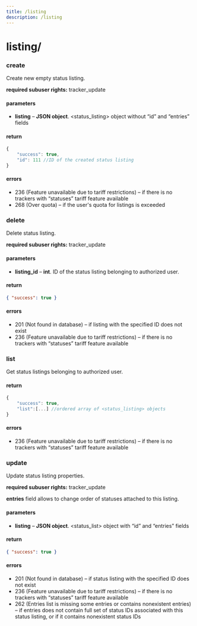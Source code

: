 ```yaml
---
title: /listing
description: /listing
---
```


# listing/
### create
Create new empty status listing.

**required subuser rights:** tracker_update

#### parameters
* **listing** – **JSON object**. <status_listing> object without “id” and “entries” fields

#### return
```js
{
    "success": true,
    "id": 111 //ID of the created status listing
}
```

#### errors

*   236 (Feature unavailable due to tariff restrictions) – if there is no trackers with “statuses” tariff feature available
*   268 (Over quota) – if the user's quota for listings is exceeded

### delete

Delete status listing.

**required subuser rights:** tracker_update

#### parameters

* **listing_id** – **int**. ID of the status listing belonging to authorized user.

#### return

```json
{ "success": true }
```

#### errors
*   201 (Not found in database) – if listing with the specified ID does not exist
*   236 (Feature unavailable due to tariff restrictions) – if there is no trackers with “statuses” tariff feature available

### list
Get status listings belonging to authorized user.

#### return
```js
{
    "success": true,
    "list":[...] //ordered array of <status_listing> objects
}
```

#### errors
*   236 (Feature unavailable due to tariff restrictions) – if there is no trackers with “statuses” tariff feature available

### update
Update status listing properties.

**required subuser rights:** tracker_update

**entries** field allows to change order of statuses attached to this listing.

#### parameters
* **listing** – **JSON object**. <status_list> object with “id” and “entries” fields

#### return

```json
{ "success": true }
```

#### errors
*   201 (Not found in database) – if status listing with the specified ID does not exist
*   236 (Feature unavailable due to tariff restrictions) – if there is no trackers with “statuses” tariff feature available
*   262 (Entries list is missing some entries or contains nonexistent entries) – if entries does not contain full set of status IDs associated with this status listing, or if it contains nonexistent status IDs

